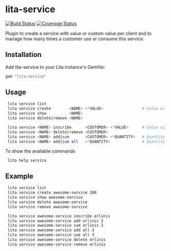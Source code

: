 # lita-service

[![Build Status](https://travis-ci.org/equintana/lita-service.png?branch=master)](https://travis-ci.org/equintana/lita-service)
[![Coverage Status](https://coveralls.io/builds/8637437/badge)](https://coveralls.io/builds/8637437)

Plugin to create a service with value or custom value per client and to manage how many times a customer use or consume this service.

## Installation

Add lita-service to your Lita instance's Gemfile:

``` ruby
gem "lita-service"
```

## Usage

``` sh
 lita service list
 lita service create        <NAME> <*VALUE>                 # Value will be set to 0 if empty.
 lita service show          <NAME>
 lita service delete|remove <NAME>

 lita service <NAME> inscribe      <CUSTOMER> <*VALUE>      # Value will be set to service's value if empty.
 lita service <NAME> delete|remove <CUSTOMER>
 lita service <NAME> add|sum       <CUSTOMER> <*QUANTITY>   # Quantity will be set to 1 if empty.
 lita service <NAME> add|sum all   <*QUANTITY>              # Quantity will be set to 1 if empty.
```

To show the available commands
```
 lito help service
```

## Example

``` sh
 lita service list
 lita service create awesome-service 200
 lita service show awesome-service
 lita service delete awesome-service
 lita service remove awesome-service

 lita service awesome-service inscribe erlinis
 lita service awesome-service add erlinis 2
 lita service awesome-service sum erlinis 2
 lita service awesome-service add all 3
 lita service awesome-service sum all 3
 lita service awesome-service delete erlinis
 lita service awesome-service remove erlinis
```
